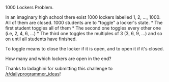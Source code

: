 

1000 Lockers Problem.

In an imaginary high school there exist 1000 lockers labelled 1, 2, ..., 1000. All of them are closed. 1000 students are to "toggle" a locker's state. \* The first student toggles all of them \* The second one toggles every other one (i.e, 2, 4, 6, ...) \* The third one toggles the multiples of 3 (3, 6, 9, ...) and so on until all students have finished.

To toggle means to close the locker if it is open, and to open it if it's closed.

How many and which lockers are open in the end?

Thanks to ladaghini for submitting this challenge to [/r/dailyprogrammer\_ideas](/r/dailyprogrammer_ideas)!

